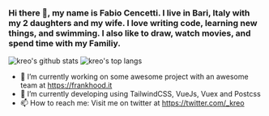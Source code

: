 ### Hi there 👋, my name is Fabio Cencetti. I live in Bari, Italy with my 2 daughters and my wife. I love writing code, learning new things, and swimming. I also like to draw, watch movies, and spend time with my Familiy.

![kreo's github stats](https://github-readme-stats.vercel.app/api?username=0xkreo&show_icons=true&title_color=fff&icon_color=79ff97&text_color=9f9f9f&bg_color=151515&count_private=true&include_all_commits=true&layout=compact)
![kreo's top langs](https://github-readme-stats.vercel.app/api/top-langs?username=kreo&show_icons=true&title_color=fff&icon_color=79ff97&text_color=9f9f9f&bg_color=151515&hide=swift,scss&langs_count=10&layout=compact)


- 🔭 I’m currently working on some awesome project with an awesome team at https://frankhood.it
- 🌱 I’m currently developing using TailwindCSS, VueJs, Vuex and Postcss
- 📫 How to reach me: Visit me on twitter at https://twitter.com/_kreo

